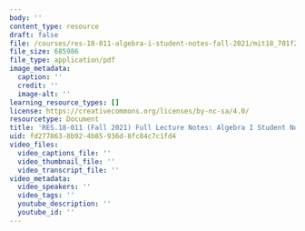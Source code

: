```yaml
---
body: ''
content_type: resource
draft: false
file: /courses/res-18-011-algebra-i-student-notes-fall-2021/mit18_701f21_full_lec.pdf
file_size: 685986
file_type: application/pdf
image_metadata:
  caption: ''
  credit: ''
  image-alt: ''
learning_resource_types: []
license: https://creativecommons.org/licenses/by-nc-sa/4.0/
resourcetype: Document
title: 'RES.18-011 (Fall 2021) Full Lecture Notes: Algebra I Student Notes'
uid: fd277863-8b92-4b85-936d-8fc84c7c1fd4
video_files:
  video_captions_file: ''
  video_thumbnail_file: ''
  video_transcript_file: ''
video_metadata:
  video_speakers: ''
  video_tags: ''
  youtube_description: ''
  youtube_id: ''
---
```

